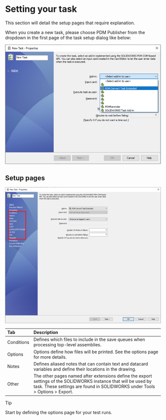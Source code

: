 
# Setting your task

This section will detail the setup pages that require explanation.

When you create a new task, please choose PDM Publisher from the dropdown in the first page of the task setup dialog like below: 

<p align="center">
  <img src="../images/newtask.png" alt="New Task" width="800">
</p>

## Setup pages

<p align="center">
  <img src="../images/tabs.png" alt="Tabs" width="800">
</p>

|Tab|Description|
|:---|:---|
|Conditions|Defines which files to include in the save queues when processing top-level assemblies.|
|Options|Options define how files will be printed. See the options page for more details.|
|Notes|Defines aliased notes that can contain text and datacard variables and define their locations in the drawing.|
|Other|The other pages named after extensions define the export settings of the SOLIDWORKS instance that will be used by task. These settings are found in SOLIDWORKS under Tools > Options > Export.|


> [!TIP]
> Start by defining the options page for your test runs.
